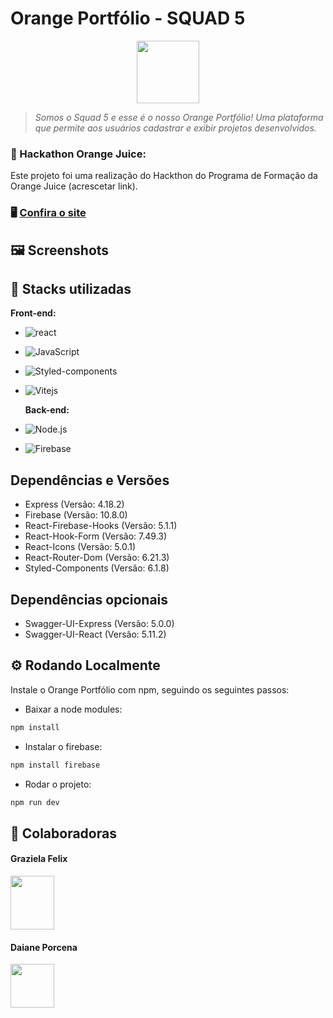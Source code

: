 # Orange Portfólio - SQUAD 5

<div style="text-align: center;">
<img src="https://github.com/tiemyz/orange-portfolio-squad5/assets/63428197/d42129bf-dc8f-421d-a68f-4199b1500109" width="100px">
</div>

> <em> Somos o Squad 5 e esse é o nosso Orange Portfólio! Uma plataforma que permite aos usuários cadastrar e exibir projetos desenvolvidos.</em>

### 🍊 Hackathon Orange Juice:

Este projeto foi uma realização do Hackthon do Programa de Formação da Orange Juice (acrescetar link).

### 🖥️ [Confira o site](https://orange-portfolio-squad5.vercel.app/)

## 🖼️ Screenshots

## 🔧 Stacks utilizadas

**Front-end:**

- ![react](https://img.shields.io/badge/-React.js-ff5522?style=flat&logo=react)
- ![JavaScript](https://img.shields.io/badge/-JavaScript-ff5522?style=flat&logo=javascript)
- ![Styled-components](https://img.shields.io/badge/-Styled--components-ff5522?style=flat&logo=styled-components)
- ![Vitejs](https://img.shields.io/badge/-Vitejs-ff5522?style=flat&logo=vite)

  **Back-end:**

- ![Node.js](https://img.shields.io/badge/-Node.js-ff5522?style=flat&logo=node.js)
- ![Firebase](https://img.shields.io/badge/-Firebase-ff5522?style=flat&logo=firebase)

## Dependências e Versões

- Express (Versão: 4.18.2)
- Firebase (Versão: 10.8.0)
- React-Firebase-Hooks (Versão: 5.1.1)
- React-Hook-Form (Versão: 7.49.3)
- React-Icons (Versão: 5.0.1)
- React-Router-Dom (Versão: 6.21.3)
- Styled-Components (Versão: 6.1.8)

## Dependências opcionais

- Swagger-UI-Express (Versão: 5.0.0)
- Swagger-UI-React (Versão: 5.11.2)

## ⚙️ Rodando Localmente

Instale o Orange Portfólio com npm, seguindo os seguintes passos:

- Baixar a node modules:

```bash
npm install
```

- Instalar o firebase:

```bash
npm install firebase
```

- Rodar o projeto:

```bash
npm run dev
```

## 💼 Colaboradoras

#### Graziela Felix

<a href="https://github.com/Grazifelix"><img src="https://github.com/tiemyz/orange-portfolio-squad5/assets/63428197/58229bc1-d408-4ea8-82ae-e648cb04eeab" width="70px" height="86px"></a>

#### Daiane Porcena

<a href="https://github.com/DaianePorcena"><img src="https://github.com/tiemyz/orange-portfolio-squad5/assets/103866712/b11d6bae-bdb5-41bb-9f99-b9f3428bfc23"  width="70px"></a>
